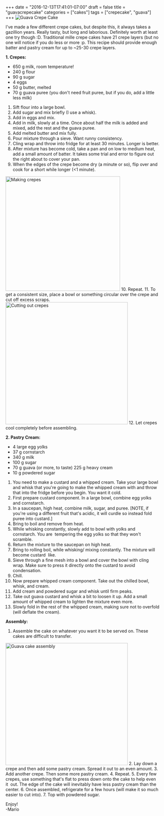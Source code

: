 +++
date = "2016-12-13T17:41:01-07:00"
draft = false
title = "guavacrepecake"
categories = ["cakes"]
tags = ["crepecake", "guava"]
+++
![Guava Crepe Cake](https://2.bp.blogspot.com/-ZednUXq6eno/WJBGosPDyAI/AAAAAAAAH00/vFK9_5K_HecpztL0MYo4YLCGAj7Rc48HQCLcB/s1600/DSC_4877_1.jpg)

I've made a few different crepe cakes, but despite this, it always takes a gazillion years. Really tasty, but long and laborious. Definitely worth at least one try though :D. Traditional mille crepe cakes have 21 crepe layers (but no one will notice if you do less or more :p. This recipe should provide enough batter and pastry cream for up to ~25-30 crepe layers.

**1. Crepes:**
- 650 g milk, room temperature!
- 240 g flour
- 90 g sugar
- 4 eggs
- 50 g butter, melted
- 70 g guava puree (you don't need fruit puree, but if you do, add a little less milk)

1. Sift flour into a large bowl.
2. Add sugar and mix briefly (I use a whisk).
3. Add in eggs and mix.
4. Add in milk, slowly at a time. Once about half the milk is added and mixed, add the rest and the guava puree.
5. Add melted butter and mix fully.
6. Pour mixture through a sieve. Want runny consistency.
7. Cling wrap and throw into fridge for at least 30 minutes. Longer is better.
8. After mixture has become cold, take a pan and on low to medium heat, add a small amount of batter. It takes some trial and error to figure out the right about to cover your pan.
9. When the edges of the crepe become dry (a minute or so), flip over and cook for a short while longer (<1 minute).  
<img src="https://3.bp.blogspot.com/-PkZhOH11TyY/WJBGgoHMrfI/AAAAAAAAH0w/LkJOr5HzBWcT4hx35A_hH0nuCwUk7WA7ACLcB/s1600/DSC_4865_1.jpg" alt="Making crepes" style="height: 375px;"/>
10. Repeat.
11. To get a consistent size, place a bowl or something circular over the crepe and cut off excess scraps.  
<img src="https://4.bp.blogspot.com/-7NqiqC0Pt7k/WJBGgceRD4I/AAAAAAAAH0o/lgm6rWI-ooAIfcqdIfGCQwdqp4B9d_AEQCLcB/s1600/DSC_4866_1.jpg" alt="Cutting out crepes" style="width: 400px;"/>
12. Let crepes cool completely before assembling.

**2. Pastry Cream:**

- 4 large egg yolks
- 37 g cornstarch
- 340 g milk
- 100 g sugar
- 70 g guava (or more, to taste) 225 g heavy cream
- 10 g powdered sugar

1. You need to make a custard and a whipped cream. Take your large bowl and whisk that you're going to make the whipped cream with and throw that into the fridge before you begin. You want it cold.
2. First prepare custard component. In a large bowl, combine egg yolks and cornstarch.
3. In a saucepan, high heat, combine milk, sugar, and puree. [NOTE, if you're using a different fruit that's acidic, it will curdle so instead fold puree into custard.]
4. Bring to boil and remove from heat.
5. While whisking constantly, slowly add to bowl with yolks and cornstarch. You are 
tempering the egg yolks so that they won't scramble.
6. Return the mixture to the saucepan on high heat.
7. Bring to rolling boil, while whisking/ mixing constantly. The mixture will become custard  like.
8. Sieve through a fine mesh into a bowl and cover the bowl with cling wrap. Make sure to press it directly onto the custard to avoid condensation.
9. Chill.
10. Now prepare whipped cream component. Take out the chilled bowl, whisk, and cream. 
11. Add cream and powdered sugar and whisk until firm peaks.
12. Take out guava custard and whisk a bit to loosen it up. Add a small amount of whipped cream to lighten the mixture even more.
13. Slowly fold in the rest of the whipped cream, making sure not to overfold (will deflate the cream).

**Assembly:**

1. Assemble the cake on whatever you want it to be served on. These cakes are difficult to transfer.  
<img src="https://4.bp.blogspot.com/-TPhJs3sMzZo/WJBGgv-R8bI/AAAAAAAAH0s/YZeGKEFeLeMQ73hI7ZO12LaFTUYlMhJhACLcB/s1600/DSC_4869_1.jpg" alt="Guava cake assembly" style="width: 400px;"/>
2. Lay down a crepe and then add some pastry cream. Spread it out to an even amount.
3. Add another crepe. Then some more pastry cream.
4. Repeat.
5. Every few crepes, use something that's flat to press down onto the cake to help even it 
out. The edge of the cake will inevitably have less pastry cream than the center.
6. Once assembled, refrigerate for a few hours (will make it so much easier to cut into).
7. Top with powdered sugar.

Enjoy!  
-Mario




